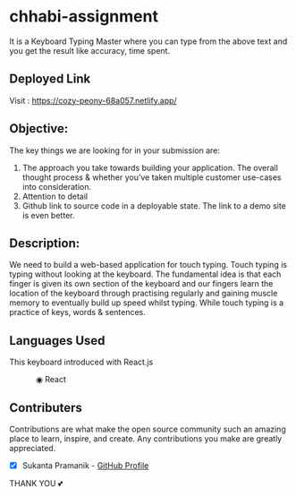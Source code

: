 # chhabi-assignment

It is a Keyboard Typing Master where you can type from the above text and you get the result like accuracy, time spent.

## Deployed Link

Visit : https://cozy-peony-68a057.netlify.app/

## Objective:

The key things we are looking for in your submission are:
1) The approach you take towards building your application. The overall thought process
& whether you’ve taken multiple customer use-cases into consideration.
2) Attention to detail
3) Github link to source code in a deployable state. The link to a demo site is even better.


## Description:
We need to build a web-based application for touch typing. Touch typing is typing
without looking at the keyboard. The fundamental idea is that each finger is given its own
section of the keyboard and our fingers learn the location of the keyboard through practising
regularly and gaining muscle memory to eventually build up speed whilst typing.
While touch typing is a practice of keys, words & sentences.

## Languages Used

This keyboard introduced with React.js

<ul dir="auto">
 <ol dir="auto">◉ React </ol>
</ul>

## Contributers

Contributions are what make the open source community such an amazing place to learn, inspire, and create. Any contributions you make are greatly appreciated.

- [x] Sukanta Pramanik - [GitHub Profile](https://github.com/sukanta255)

THANK YOU 💕